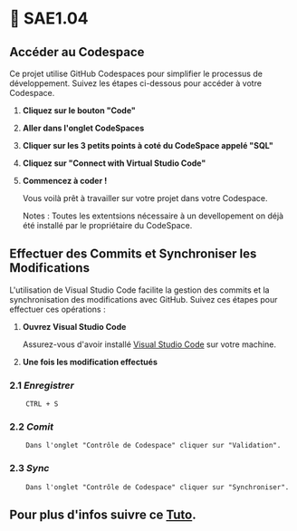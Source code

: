 # 🚀 SAE1.04

## Accéder au Codespace

Ce projet utilise GitHub Codespaces pour simplifier le processus de développement. Suivez les étapes ci-dessous pour accéder à votre Codespace.

1. **Cliquez sur le bouton "Code"**

2. **Aller dans l'onglet CodeSpaces**

3. **Cliquer sur les 3 petits points à coté du CodeSpace appelé "SQL"**

4. **Cliquez sur "Connect with Virtual Studio Code"**

5. **Commencez à coder !**

   Vous voilà prêt à travailler sur votre projet dans votre Codespace.

   Notes : Toutes les extentsions nécessaire à un devellopement on déjà été installé par le propriétaire du CodeSpace.

## Effectuer des Commits et Synchroniser les Modifications

L'utilisation de Visual Studio Code facilite la gestion des commits et la synchronisation des modifications avec GitHub. Suivez ces étapes pour effectuer ces opérations :

1. **Ouvrez Visual Studio Code**

   Assurez-vous d'avoir installé [Visual Studio Code](https://code.visualstudio.com/) sur votre machine.

2. **Une fois les modification effectués**
### 2.1 ***Enregistrer*** 
        CTRL + S

### 2.2 ***Comit*** 
        Dans l'onglet "Contrôle de Codespace" cliquer sur "Validation".

### 2.3 ***Sync*** 
        Dans l'onglet "Contrôle de Codespace" cliquer sur "Synchroniser".

## Pour plus d'infos suivre ce [Tuto](https://univgrenoble-my.sharepoint.com/:p:/g/personal/barbiehu_azure_univ-grenoble-alpes_fr/EcIw1bH4SvhLlwR7hz4ytiQBoh5mEX5IM-PcyrC4V2iKmA?e=Lyt3de).